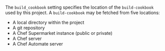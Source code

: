 The `build_cookbook` setting specifies the location of the
`build-cookbook` used by this project. A `build-cookbook` may be fetched
from five locations:

- A local directory within the project
- A git repository
- A Chef Supermarket instance (public or private)
- A Chef server
- A Chef Automate server
